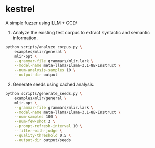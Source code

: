 # kestrel
A simple fuzzer using LLM + GCD/

1. Analyze the existing test corpus to extract syntactic and semantic information.

```bash
python scripts/analyze_corpus.py \
    examples/mlir/general \
    mlir-opt \
    --grammar-file grammars/mlir.lark \
    --model-name meta-llama/Llama-3.1-8B-Instruct \
    --num-analysis-samples 10 \
    --output-dir output
```

2. Generate seeds using cached analysis.
   
```bash
python scripts/generate_seeds.py \
    examples/mlir/general \
    mlir-opt \
    --grammar-file grammars/mlir.lark \
    --model-name meta-llama/Llama-3.1-8B-Instruct \
    --num-samples 100 \
    --num-few-shot 3 \
    --prompt-refresh-interval 10 \
    --filter-with-judge \
    --quality-threshold 0.5 \
    --output-dir output/seeds
```
